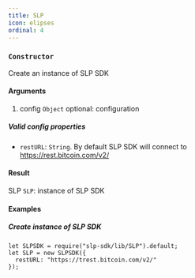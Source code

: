 ```yaml
---
title: SLP
icon: elipses
ordinal: 4
---
```


### `Constructor`

Create an instance of SLP SDK

#### Arguments

1.  config `Object` optional: configuration

##### Valid config properties

- `restURL`: `String`. By default SLP SDK will connect to https://rest.bitcoin.com/v2/

#### Result

SLP `SLP`: instance of SLP SDK

#### Examples

##### Create instance of SLP SDK

    let SLPSDK = require("slp-sdk/lib/SLP").default;
    let SLP = new SLPSDK({
      restURL: "https://trest.bitcoin.com/v2/"
    });
